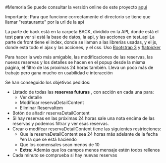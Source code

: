 #Memoria
Se puede consultar la versión online de este proyecto [aquí](http://meland.es/restaurante/front/)

Importante: Para que funcione correctamente el directorio se tiene que llamar "restaurante" por la url de la api

La parte de back está en la carpeta BACK, dividido en la API, donde está el test para ver si está la base de datos, la api, y las acciones en test_api
La parte de front tiene el index, donde se llaman a las librerías usadas, y el js, donde está todo el ajax y las acciones, y el css. 
Uso [Bootstrap 3](https://getbootstrap.com/docs/3.4/) y [flatpicker](https://flatpickr.js.org/)

Para hacer la web más amigable, las modificaciones de las reservas, las nuevas reservas y los detalles se hacen en el popup desde la misma página, el filtro de las proximas 24 horas también. 
Lleva un poco más de trabajo pero gana mucho en usabilidad e interacción 

Se han conseguido los objetivos pedidos:
* Listado de todas las **reservas futuras** , con acción en cada una para:
    * Ver detalle
    * Modificar reservaDetailContent
    * Eliminar ReservaItem
* Botón de añadir reservaDetailContent
* Si hay reservas en las próximas 24 horas sale una nota encima de las reservas y podemos filtrar y ver esas reservas.
* Crear o modifcar reservaDetailContent tiene las siguientes restricciones:
    * Que la reservaDetailContent sea 24 horas más adelante de la fecha ºen la que se está haciendo
    * Que los comensales sean menos de 10
    * **Extra**: Además que los campos menos mensaje estén todos rellenos
* Cada minuto se comprueba si hay nuevas reservas

